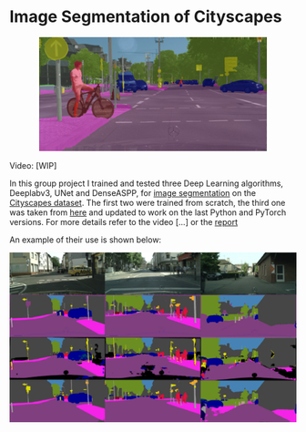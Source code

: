 # Image Segmentation of Cityscapes


<p align="center">
  <img src="images/Image_segmentation.png" alt="" width="400"/>
</p>

Video: [WIP]

In this group project I trained and tested three Deep Learning algorithms, Deeplabv3, UNet and DenseASPP, for [image segmentation](https://www.mathworks.com/discovery/image-segmentation.html) on the [Cityscapes dataset](https://www.cityscapes-dataset.com/). The first two were trained from scratch, the third one was taken from [here](https://github.com/DeepMotionAIResearch/DenseASPP) and updated to work on the last Python and PyTorch versions. For more details refer to the video [...] or the [report](<https://github.com/Marco-Furlan/Projects/blob/main/Image Segmentation of Cityscapes/report.pdf>)

An example of their use is shown below:

<img src="https://github.com/Marco-Furlan/Projects/blob/main/Image Segmentation of Cityscapes/images/examples.png?raw=true" width="600">
